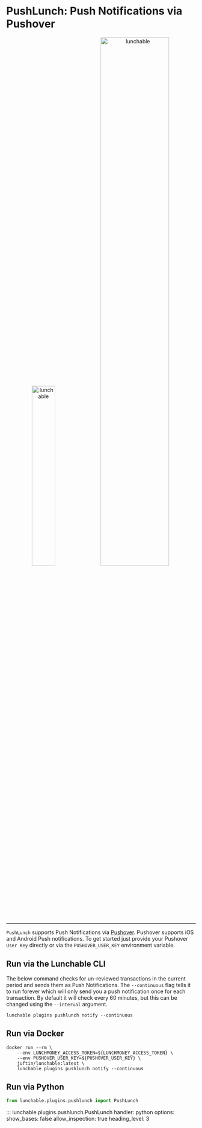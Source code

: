 # PushLunch: Push Notifications via Pushover

<div align="center">
    <p float="center">
        <img src=https://pushover.net/images/pushover-logo.svg
            width="35%" alt="lunchable">
        <img src=https://i.imgur.com/FyKDsG3.png
            width="60%" alt="lunchable">
    </p>
</div>

---

`PushLunch` supports Push Notifications via [Pushover](https://pushover.net). Pushover supports iOS
and Android Push notifications. To get started just provide your Pushover
`User Key` directly or via the `PUSHOVER_USER_KEY` environment variable.

## Run via the Lunchable CLI

The below command checks for un-reviewed transactions in the current period
and sends them as Push Notifications. The `--continuous` flag tells it to run
forever which will only send you a push notification once for each transaction.
By default it will check every 60 minutes, but this can be changed using the
`--interval` argument.

```shell
lunchable plugins pushlunch notify --continuous
```

## Run via Docker

```shell
docker run --rm \
    --env LUNCHMONEY_ACCESS_TOKEN=${LUNCHMONEY_ACCESS_TOKEN} \
    --env PUSHOVER_USER_KEY=${PUSHOVER_USER_KEY} \
    juftin/lunchable:latest \
    lunchable plugins pushlunch notify --continuous
```

## Run via Python

```python
from lunchable.plugins.pushlunch import PushLunch
```

::: lunchable.plugins.pushlunch.PushLunch
    handler: python
    options:
        show_bases: false
        allow_inspection: true
        heading_level: 3
